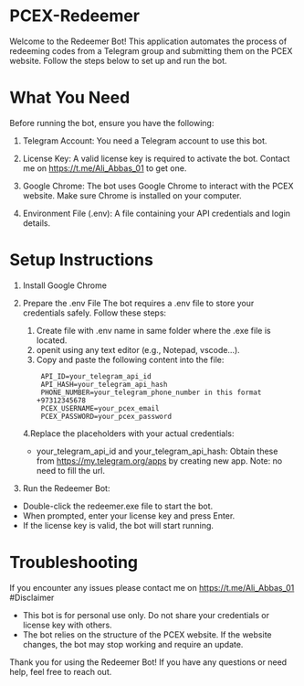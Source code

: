# PCEX-Redeemer
Welcome to the Redeemer Bot! This application automates the process of redeeming codes from a Telegram group and submitting them on the PCEX website. Follow the steps below to set up and run the bot.
# What You Need
Before running the bot, ensure you have the following:

1. Telegram Account: You need a Telegram account to use this bot.

2. License Key: A valid license key is required to activate the bot. Contact me on https://t.me/Ali_Abbas_01 to get one.

3. Google Chrome: The bot uses Google Chrome to interact with the PCEX website. Make sure Chrome is installed on your computer.

4. Environment File (.env): A file containing your API credentials and login details.
# Setup Instructions
1. Install Google Chrome
2.  Prepare the .env File
The bot requires a .env file to store your credentials safely. Follow these steps:
    1. Create file with .env name in same folder where the .exe file is located.
    2. openit using any text editor (e.g., Notepad, vscode...).
    3. Copy and paste the following content into the file:
       ```
        API_ID=your_telegram_api_id
        API_HASH=your_telegram_api_hash
        PHONE_NUMBER=your_telegram_phone_number in this format +97312345678
        PCEX_USERNAME=your_pcex_email
        PCEX_PASSWORD=your_pcex_password
       ```
    4.Replace the placeholders with your actual credentials:
      - your_telegram_api_id and your_telegram_api_hash: Obtain these from https://my.telegram.org/apps by creating new app. Note: no need to fill the url.
  
3.  Run the Redeemer Bot:
  - Double-click the redeemer.exe file to start the bot.
  - When prompted, enter your license key and press Enter.
  - If the license key is valid, the bot will start running.

# Troubleshooting
If you encounter any issues please contact me on https://t.me/Ali_Abbas_01
#Disclaimer
  - This bot is for personal use only. Do not share your credentials or license key with others.
  - The bot relies on the structure of the PCEX website. If the website changes, the bot may stop working and require an update.

    
Thank you for using the Redeemer Bot! If you have any questions or need help, feel free to reach out.

